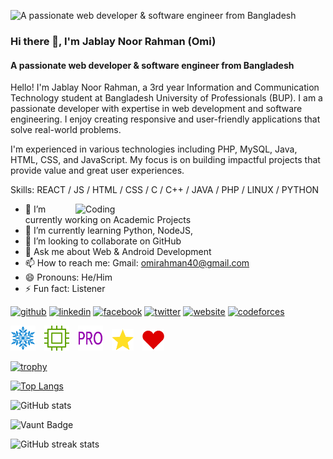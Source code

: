 ![A passionate web developer & software engineer from Bangladesh](https://media.licdn.com/dms/image/v2/D5616AQEL0696nX3_Bg/profile-displaybackgroundimage-shrink_350_1400/B56ZXM.7QcGsAY-/0/1742900806675?e=1748476800&v=beta&t=X18tUQsJDPH9A7BfzecsYFQSX2py2D7XgoelLcuuLxk)

### Hi there 👋, I'm Jablay Noor Rahman (Omi)
#### A passionate web developer & software engineer from Bangladesh

Hello! I'm Jablay Noor Rahman, a 3rd year Information and Communication Technology student at Bangladesh University of Professionals (BUP). I am a passionate developer with expertise in web development and software engineering. I enjoy creating responsive and user-friendly applications that solve real-world problems.

I'm experienced in various technologies including PHP, MySQL, Java, HTML, CSS, and JavaScript. My focus is on building impactful projects that provide value and great user experiences.



Skills:  REACT / JS / HTML / CSS / C / C++ / JAVA / PHP / LINUX / PYTHON

<img align="right" alt="Coding" width="400" src="https://cdn.dribbble.com/users/1162077/screenshots/3848914/programmer.gif">

- 🔭 I’m currently working on Academic Projects 
- 🌱 I’m currently learning Python, NodeJS, 
- 👯 I’m looking to collaborate on GitHub 
- 💬 Ask me about Web & Android Development 
- 📫 How to reach me: Gmail: omirahman40@gmail.com 
- 😄 Pronouns: He/Him 
- ⚡ Fun fact: Listener



[<img src='https://cdn.jsdelivr.net/npm/simple-icons@3.0.1/icons/github.svg' alt='github' height='40'>](https://github.com/omijr123)  [<img src='https://cdn.jsdelivr.net/npm/simple-icons@3.0.1/icons/linkedin.svg' alt='linkedin' height='40'>](https://www.linkedin.com/in/jablay-noor-rahman-a568bb228//)  [<img src='https://cdn.jsdelivr.net/npm/simple-icons@3.0.1/icons/facebook.svg' alt='facebook' height='40'>](https://www.facebook.com/omi.rahnan)  [<img src='https://cdn.jsdelivr.net/npm/simple-icons@3.0.1/icons/twitter.svg' alt='twitter' height='40'>](https://twitter.com/OmiRahmanJr1)  [<img src='https://cdn.jsdelivr.net/npm/simple-icons@3.0.1/icons/icloud.svg' alt='website' height='40'>](https://splendorous-fox-2992d1.netlify.app/#projects)  [<img src='https://cdn.jsdelivr.net/npm/simple-icons@3.0.1/icons/codeforces.svg' alt='codeforces' height='40'>](omirahman18)  

<a href='https://archiveprogram.github.com/'><img src='https://raw.githubusercontent.com/acervenky/animated-github-badges/master/assets/acbadge.gif' width='40' height='40'></a> <a href='https://docs.github.com/en/developers'><img src='https://raw.githubusercontent.com/acervenky/animated-github-badges/master/assets/devbadge.gif' width='40' height='40'></a> <a href='https://github.com/pricing'><img src='https://raw.githubusercontent.com/acervenky/animated-github-badges/master/assets/pro.gif' width='40' height='40'></a> <a href='https://stars.github.com/'><img src='https://raw.githubusercontent.com/acervenky/animated-github-badges/master/assets/starbadge.gif' width='35' height='35'></a> <a href='https://docs.github.com/en/github/supporting-the-open-source-community-with-github-sponsors'><img src='https://raw.githubusercontent.com/acervenky/animated-github-badges/master/assets/sponsorbadge.gif' width='35' height='35'></a> 

[![trophy](https://github-profile-trophy.vercel.app/?username=omijr123)](https://github.com/ryo-ma/github-profile-trophy)

[![Top Langs](https://github-readme-stats.vercel.app/api/top-langs/?username=omijr123)](https://github.com/anuraghazra/github-readme-stats)

![GitHub stats](https://github-readme-stats.vercel.app/api?username=omijr123&show_icons=true&count_private=true)  

![Vaunt Badge](https://api.vaunt.dev/v1/github/entities/omijr123/contributions?format=svg&private=true)  

![GitHub streak stats](https://streak-stats.demolab.com/?user=omijr123)  

